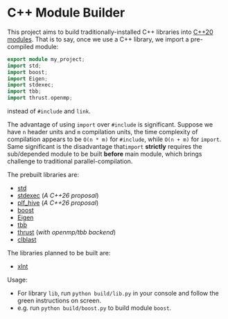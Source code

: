 # C++ Module Builder

This project aims to build traditionally-installed C++ libraries into [C++20 modules](https://en.cppreference.com/w/cpp/language/modules). That is to say, once we use a C++ library, we import a pre-compiled module:
```cpp
export module my_project;
import std;
import boost;
import Eigen;
import stdexec;
import tbb;
import thrust.openmp;
```
instead of `#include` and `link`.

The advantage of using `import` over `#include` is significant. Suppose we have `n` header units and `m` compilation units, the time complexity of compilation appears to be `O(n * m)` for `#include`, while `O(n + m)` for `import`. Same significant is the disadvantage that`import` **strictly** requires the sub/depended module to be built **before** main module, which brings challenge to traditional parallel-compilation.

The prebuilt libraries are:
- [std](https://en.cppreference.com/w/cpp/standard_library#Importing_modules)
- [stdexec](https://github.com/NVIDIA/stdexec) (*A C++26 proposal*)
- [plf_hive](https://github.com/mattreecebentley/plf_hive) (*A C++26 proposal*)
- [boost](https://www.boost.org)
- [Eigen](https://eigen.tuxfamily.org)
- [tbb](https://github.com/uxlfoundation/oneTBB)
- [thrust](https://github.com/NVIDIA/cccl) (*with openmp/tbb backend*)
- [clblast](https://github.com/CNugteren/CLBlast)

The libraries planned to be built are:
- [xlnt](https://github.com/tfussell/xlnt)

Usage:
- For library `lib`, run `python build/lib.py` in your console and follow the green instructions on screen.
- e.g. run `python build/boost.py` to build module `boost`.

